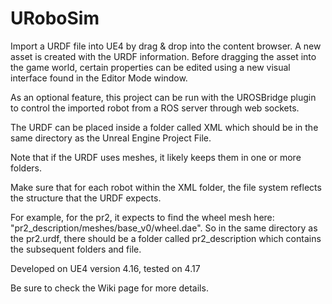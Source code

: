 # URoboSim
Import a URDF file into UE4 by drag & drop into the content browser. A new asset is created with the URDF information. Before dragging the asset into the game world, certain properties can be edited using a new visual interface found in the Editor Mode window.

As an optional feature, this project can be run with the UROSBridge plugin to control the imported robot from a ROS server through web sockets. 

The URDF can be placed inside a folder called XML which should be in the same directory as the Unreal Engine Project File.

Note that if the URDF uses meshes, it likely keeps them in one or more folders. 

Make sure that for each robot within the XML folder, the file system reflects the structure that the URDF expects.

For example, for the pr2, it expects to find the wheel mesh here: "pr2_description/meshes/base_v0/wheel.dae". So in the same directory as the pr2.urdf, there should be a folder called pr2_description which contains the subsequent folders and file.

Developed on UE4 version 4.16, tested on 4.17

Be sure to check the Wiki page for more details.